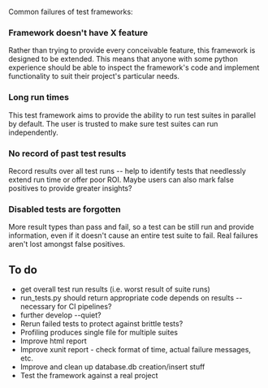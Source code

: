 Common failures of test frameworks:

### Framework doesn't have X feature

Rather than trying to provide every conceivable feature, this framework is designed to be extended. This means that anyone with some python experience should be able to inspect the framework's code and implement functionality to suit their project's particular needs.

### Long run times

This test framework aims to provide the ability to run test suites in parallel by default. The user is trusted to make sure test suites can run independently.

### No record of past test results

Record results over all test runs -- help to identify tests that needlessly extend run time or offer poor ROI. Maybe users can also mark false positives to provide greater insights?

### Disabled tests are forgotten

More result types than pass and fail, so a test can be still run and provide information, even if it doesn't cause an entire test suite to fail. Real failures aren't lost amongst false positives.

## To do

- get overall test run results (i.e. worst result of suite runs)
- run_tests.py should return appropriate code depends on results -- necessary for CI pipelines?
- further develop --quiet?
- Rerun failed tests to protect against brittle tests?
- Profiling produces single file for multiple suites
- Improve html report
- Improve xunit report - check format of time, actual failure messages, etc.
- Improve and clean up database.db creation/insert stuff
- Test the framework against a real project

